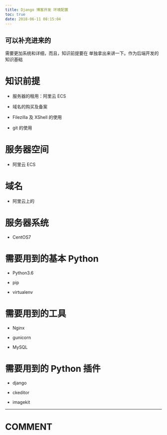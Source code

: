 ```yaml
---
title: Django 博客开发 环境配置
toc: true
date: 2018-06-11 08:15:04
---
```


## 可以补充进来的

 需要更加系统和详细，而且，知识前提要在 单独拿出来讲一下。作为后端开发的知识基础





# 知识前提






  * 服务器的租用：阿里云 ECS


  * 域名的购买及备案


  * Filezilla 及 XShell 的使用


  * git 的使用




# 服务器空间






  * 阿里云 ECS




# 域名






  * 阿里云上的




# 服务器系统






  * CentOS7





#




# 需要用到的基本 Python






  * Python3.6


  * pip


  * virtualenv




# 需要用到的工具






  * Nginx


  * gunicorn


  * MySQL




# 需要用到的 Python 插件






  * django


  * ckeditor


  * imagekit




























* * *





# COMMENT

